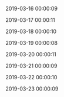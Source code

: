 

2019-03-16 00:00:09

2019-03-17 00:00:11

2019-03-18 00:00:10

2019-03-19 00:00:08

2019-03-20 00:00:11

2019-03-21 00:00:09

2019-03-22 00:00:10

2019-03-23 00:00:09

